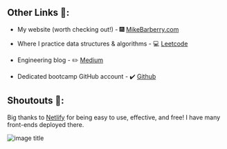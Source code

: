 ## Other Links :link::

 - My website (worth checking out!) - :fireworks:  [MikeBarberry.com](https://mikebarberry.com)

 - Where I practice data structures & algorithms -  :computer:  [Leetcode](https://leetcode.com/Mbarberry/)

 - Engineering blog -  :pencil2:  [Medium](https://mikebarberry.medium.com/)

 - Dedicated bootcamp GitHub account - :heavy_check_mark:  [Github](https://github.com/MikeBarberry-Flatiron)

## Shoutouts :raised_hands::
Big thanks to [Netlify](https://www.netlify.com/) for being easy to use, effective, and free! I have many front-ends deployed there.


![image title](http://blogs.agu.org/geospace/files/2016/01/5565696408_9849980bdb_o.jpg)
